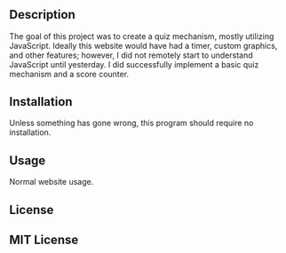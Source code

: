 # <Javascript Quiz Challenge>

## Description

The goal of this project was to create a quiz mechanism, mostly utilizing JavaScript. Ideally this website would have had a timer, custom graphics, and other features; however, I did not remotely start to understand JavaScript until yesterday. I did successfully implement a basic quiz mechanism and a score counter.

## Installation

Unless something has gone wrong, this program should require no installation.

## Usage

Normal website usage.

## License

MIT License
---

